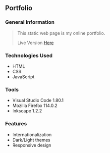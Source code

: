 ## Portfolio

### General Information

> This static web page is my online portfolio.
>
> Live Version [Here](https://juliandbs.github.io)


### Technologies Used

- HTML
- CSS
- JavaScript

### Tools
- Visual Studio Code 1.80.1
- Mozilla Firefox 114.0.2
- Inkscape 1.2.2

### Features

- Internationalization
- Dark/Light themes
- Responsive design